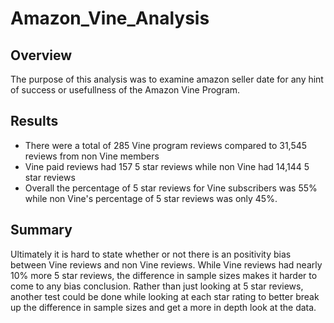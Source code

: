 # Amazon_Vine_Analysis
## Overview
The purpose of this analysis was to examine amazon seller date for any hint of success or usefullness of the Amazon Vine Program.

## Results
- There were a total of 285 Vine program reviews compared to 31,545 reviews from non Vine members
- Vine paid reviews had 157 5 star reviews while non Vine had 14,144 5 star reviews
- Overall the percentage of 5 star reviews for Vine subscribers was 55% while non Vine's percentage of 5 star reviews was only 45%.

## Summary
Ultimately it is hard to state whether or not there is an positivity bias between Vine reviews and non Vine reviews. While Vine reviews had nearly 10% more 5 star reviews, the difference in sample sizes makes it harder to come to any bias conclusion. Rather than just looking at 5 star reviews, another test could be done while looking at each star rating to better break up the difference in sample sizes and get a more in depth look at the data. 
